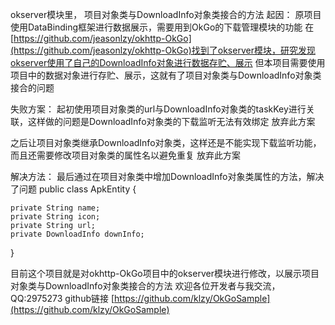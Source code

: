 okserver模块里， 项目对象类与DownloadInfo对象类接合的方法
起因：
原项目使用DataBinding框架进行数据展示，需要用到OkGo的下载管理模块的功能
在[https://github.com/jeasonlzy/okhttp-OkGo](https://github.com/jeasonlzy/okhttp-OkGo)找到了okserver模块，研究发现okserver使用了自己的DownloadInfo对象进行数据存贮、展示
但本项目需要使用项目中的数据对象进行存贮、展示，这就有了项目对象类与DownloadInfo对象类接合的问题

失败方案：
起初使用项目对象类的url与DownloadInfo对象类的taskKey进行关联，这样做的问题是DownloadInfo对象类的下载监听无法有效绑定
放弃此方案

之后让项目对象类继承DownloadInfo对象类，这样还是不能实现下载监听功能，而且还需要修改项目对象类的属性名以避免重复
放弃此方案

解决方法：
最后通过在项目对象类中增加DownloadInfo对象类属性的方法，解决了问题
public class ApkEntity {

    private String name;
    private String icon;
    private String url;
    private DownloadInfo downInfo;
}


目前这个项目就是对okhttp-OkGo项目中的okserver模块进行修改，以展示项目对象类与DownloadInfo对象类接合的方法
欢迎各位开发者与我交流，QQ:2975273
github链接 [https://github.com/klzy/OkGoSample](https://github.com/klzy/OkGoSample)
